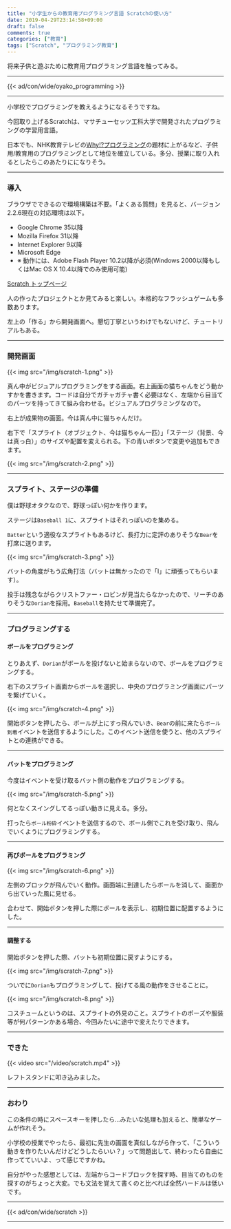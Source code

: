 ```yaml
---
title: "小学生からの教育用プログラミング言語 Scratchの使い方"
date: 2019-04-29T23:14:58+09:00
draft: false
comments: true
categories: ["教育"]
tags: ["Scratch", "プログラミング教育"]
---
```


将来子供と遊ぶために教育用プログラミング言語を触ってみる。

<!--more-->

---

{{< ad/con/wide/oyako_programming >}}

---

小学校でプログラミングを教えるようになるそうですね。

今回取り上げるScratchは、マサチューセッツ工科大学で開発されたプログラミングの学習用言語。

日本でも、NHK教育テレビの[Why!?プログラミング](http://www.nhk.or.jp/sougou/programming/)の題材に上がるなど、子供用/教育用のプログラミングとして地位を確立している。多分、授業に取り入れるとしたらこのあたりにになりそう。

---

### 導入

ブラウザでできるので環境構築は不要。「よくある質問」を見ると、バージョン2.2.6現在の対応環境は以下。

- Google Chrome 35以降
- Mozilla Firefox 31以降
- Internet Explorer 9以降
- Microsoft Edge
- ※ 動作には、Adobe Flash Player 10.2以降が必須(Windows 2000以降もしくはMac OS X 10.4以降でのみ使用可能)

[Scratch トップページ](https://scratch.mit.edu/)

人の作ったプロジェクトとか見てみると楽しい。本格的なフラッシュゲームも多数あります。

左上の「作る」から開発画面へ。懇切丁寧というわけでもないけど、チュートリアルもある。

---

### 開発画面

{{< img src="/img/scratch-1.png" >}}

真ん中がビジュアルプログラミングをする画面。右上画面の猫ちゃんをどう動かすかを書きます。コードは自分でガチャガチャ書く必要はなく、左端から目当てのパーツを持ってきて組み合わせる。ビジュアルプログラミングなので。

右上が成果物の画面。今は真ん中に猫ちゃんだけ。

右下で「スプライト（オブジェクト、今は猫ちゃん一匹）」「ステージ（背景、今は真っ白）」のサイズや配置を変えられる。下の青いボタンで変更や追加もできます。

{{< img src="/img/scratch-2.png" >}}

---

### スプライト、ステージの準備

僕は野球オタクなので、野球っぽい何かを作ります。

ステージは`Baseball 1`に、スプライトはそれっぽいのを集める。

`Batter`という適役なスプライトもあるけど、長打力に定評のありそうな`Bear`を打席に送ります。

{{< img src="/img/scratch-3.png" >}}

バットの角度がもう広角打法（バットは無かったので「I」に頑張ってもらいます）。

投手は残念ながらクリストファー・ロビンが見当たらなかったので、リーチのありそうな`Dorian`を採用。`Baseball`を持たせて準備完了。

---

### プログラミングする

#### ボールをプログラミング

とりあえず、`Dorian`がボールを投げないと始まらないので、ボールをプログラミングする。

右下のスプライト画面からボールを選択し、中央のプログラミング画面にパーツを繋げていく。

{{< img src="/img/scratch-4.png" >}}

開始ボタンを押したら、ボールが上にすっ飛んでいき、`Bear`の前に来たら`ボール到着`イベントを送信するようにした。このイベント送信を使うと、他のスプライトとの連携ができる。

---

#### バットをプログラミング

今度はイベントを受け取るバット側の動作をプログラミングする。

{{< img src="/img/scratch-5.png" >}}

何となくスイングしてるっぽい動きに見える。多分。

打ったら`ボール粉砕`イベントを送信するので、ボール側でこれを受け取り、飛んでいくようにプログラミングする。

---

#### 再びボールをプログラミング

{{< img src="/img/scratch-6.png" >}}

左側のブロックが飛んでいく動作。画面端に到達したらボールを消して、画面から出ていった風に見せる。

合わせて、開始ボタンを押した際にボールを表示し、初期位置に配置するようにした。

---

#### 調整する

開始ボタンを押した際、バットも初期位置に戻すようにする。

{{< img src="/img/scratch-7.png" >}}

ついでに`Dorian`もプログラミングして、投げてる風の動作をさせることに。

{{< img src="/img/scratch-8.png" >}}

コスチュームというのは、スプライトの外見のこと。スプライトのポーズや服装等が何パターンかある場合、今回みたいに途中で変えたりできます。

---

### できた

{{< video src="/video/scratch.mp4" >}}

レフトスタンドに叩き込みました。

---

### おわり

この条件の時にスペースキーを押したら…みたいな処理も加えると、簡単なゲームが作れそう。

小学校の授業でやったら、最初に先生の画面を真似しながら作って、「こういう動きを作りたいんだけどどうしたらいい？」って問題出して、終わったら自由に作ってていいよ、って感じですかね。

自分がやった感想としては、左端からコードブロックを探す時、目当てのものを探すのがちょっと大変。でも文法を覚えて書くのと比べれば全然ハードルは低いです。

---

{{< ad/con/wide/scratch >}}

---